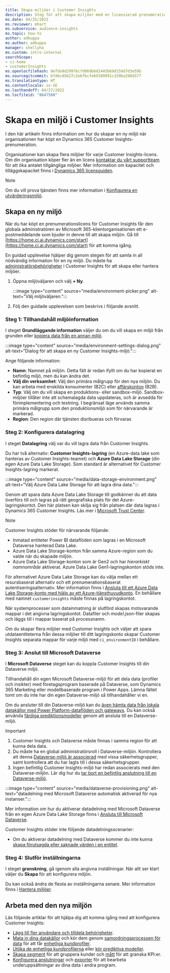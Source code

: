 ```yaml
---
title: Skapa miljöer i Customer Insights
description: Steg för att skapa miljöer med en licensierad prenumeration för Dynamics 365 Customer Insights.
ms.date: 04/25/2022
ms.reviewer: mhart
ms.subservice: audience-insights
ms.topic: how-to
author: adkuppa
ms.author: adkuppa
manager: shellyha
ms.custom: intro-internal
searchScope:
- ci-home
- customerInsights
ms.openlocfilehash: 0efda9d2997bcfd069b6d2445b69d159d7d3e59b
ms.sourcegitcommit: b7dbcd5627c2ebfbcfe65589991c159ba290d377
ms.translationtype: HT
ms.contentlocale: sv-SE
ms.lasthandoff: 04/27/2022
ms.locfileid: "8647560"
---
```

# <a name="create-an-environment-in-customer-insights"></a>Skapa en miljö i Customer Insights

I den här artikeln finns information om hur du skapar en ny miljö när organisationen har köpt en Dynamics 365 Customer Insights-prenumeration. 

Organisationer kan skapa flera miljöer för varje Customer Insights-licens. Om din organisation köper fler än en licens [kontaktar du vårt supportteam](https://go.microsoft.com/fwlink/?linkid=2079641) för att öka antalet tillgängliga miljöer. Mer information om kapacitet och tilläggskapacitet finns i [Dynamics 365 licensguiden](https://go.microsoft.com/fwlink/?LinkId=866544).

> [!NOTE]
> Om du vill prova tjänsten finns mer information i [Konfigurera en utvärderingsmiljö](trial-signup.md).

## <a name="create-a-new-environment"></a>Skapa en ny miljö

När du har köpt en prenumerationslicens för Customer Insights får den globala administratören av Microsoft 365-klientorganisationen ett e-postmeddelande som bjuder in denne till att skapa miljön. Gå till [https://home.ci.ai.dynamics.com/start](https://home.ci.ai.dynamics.com/start) för att komma igång. 

En guidad upplevelse hjälper dig genom stegen för att samla in all nödvändig information för en ny miljö. Du måste ha [administratörsbehörigheter](permissions.md) i Customer Insights för att skapa eller hantera miljöer.

1. Öppna miljöväljaren och välj **+ Ny**.
  
   :::image type="content" source="media/environment-picker.png" alt-text="Välj miljöväljaren.":::

1. Följ den guidade upplevelsen som beskrivs i följande avsnitt.

### <a name="step-1-provide-environment-information"></a>Steg 1: Tillhandahåll miljöinformation

I steget **Grundläggande information** väljer du om du vill skapa en miljö från grunden eller [kopiera data från en annan miljö](manage-environments.md#copy-the-environment-configuration).

   :::image type="content" source="media/environment-settings-dialog.png" alt-text="Dialog för att skapa en ny Customer Insights-miljö.":::

Ange följande information:
   - **Namn**: Namnet på miljön. Detta fält är redan ifyllt om du har kopierat en befintlig miljö, men du kan ändra det.
   - **Välj din verksamhet**: Välj den primära målgrupp för den nya miljön. Du kan arbeta med enskilda konsumenter (B2C) eller [affärskonton](work-with-business-accounts.md) (B2B).
   - **Typ**: Välj om du vill skapa en produktions- eller sandbox-miljö. Sandbox-miljöer tillåter inte att schemalagda data uppdateras, och är avsedda för förimplementering och testning. I begränsat läge används samma primära målgrupp som den produktionsmiljö som för närvarande är markerad.
   - **Region**: Den region där tjänsten disribueras och förvaras

### <a name="step-2-configure-data-storage"></a>Steg 2: Konfigurera datalagring

I steget **Datalagring** välj var du vill lagra data från Customer Insights.

Du har två alternativ: **Customer Insights-lagring** (en Azure-data lake som hanteras av Customer Insights-teamet) och **Azure Data Lake Storage** (din egen Azure Data Lake Storage). Som standard är alternativet för Customer Insights-lagring markerat.

:::image type="content" source="media/data-storage-environment.png" alt-text="Välj Azure Data Lake Storage för att lagra dina data.":::

Genom att spara data Azure Data Lake Storage till godkänner du att data överförs till och lagras på rätt geografiska plats för det Azure-lagringskontot. Den här platsen kan skilja sig från platsen där data lagras i Dynamics 365 Customer Insights. Läs mer i [Microsoft Trust Center](https://www.microsoft.com/trust-center).

> [!NOTE]
> Customer Insights stöder för närvarande följande:
> - Inmatad entiteter Power BI dataflöden som lagras i en Microsoft Dataverse hanterad Data Lake.  
> - Azure Data Lake Storage-konton från samma Azure-region som du valde när du skapade miljön.
> - Azure Data Lake Storage-konton som är Gen2 och har *hierarkiskt namnområde* aktiverat. Azure Data Lake Gen1-lagringskonton stöds inte.

För alternativet Azure Data Lake Storage kan du välja mellan ett resursbaserat alternativ och ett prenumerationsbaserat autentiseringsalternativ. Mer information finns i [Ansluta till ett Azure Data Lake Storage-konto med hjälp av ett Azure-tjänsthuvudkonto](connect-service-principal.md). En behållare med namnet `customerinsights` måste finnas på lagringskontot.

När systemprocesser som datainmatning är slutförd skapas motsvarande mappar i det angivna lagringskontot. Datafiler och *model.json*-filer skapas och läggs till i mappar baserat på processnamn.

Om du skapar flera miljöer med Customer Insights och väljer att spara utdataentiteterna från dessa miljöer till ditt lagringskonto skapar Customer Insights separata mappar för varje miljö med `ci_environmentID` i behållare.

### <a name="step-3-connect-to-microsoft-dataverse"></a>Steg 3: Anslut till Microsoft Dataverse
   
I **Microsoft Dataverse** steget kan du koppla Customer Insights till din Dataverse miljö.

Tillhandahåll din egen Microsoft Dataverse-miljö för att dela data (profiler och insikter) med företagsprogram baserade på Dataverse, som Dynamics 365 Marketing eller modellbaserade program i Power Apps. Lämna fältet tomt om du inte har din egen Dataverse-miljö så tillhandahåller vi en.

Om du ansluter till din Dataverse-miljö kan du [även hämta data från lokala datakällor med Power Platform-dataflöden och gateways](data-sources.md#add-data-from-on-premises-data-sources). Du kan också använda [färdiga prediktionsmodeller](predictions-overview.md?tabs=b2c#out-of-box-models) genom att ansluta till en Dataverse-miljö.

> [!IMPORTANT]
> 1. Customer Insights och Dataverse måste finnas i samma region för att kunna dela data.
> 1. Du måste ha en global administratörsroll i Dataverse-miljön. Kontrollera att denna [Dataverse-miljö är associerad](/power-platform/admin/control-user-access#associate-a-security-group-with-a-dataverse-environment) med vissa säkerhetsgrupper, samt kontrollera att du har lagts till i dessa säkerhetsgrupper.
> 1. Ingen befintlig Customer Insights-miljö har redan associerats med den Dataverse-miljön. Lär dig hur du [tar bort en befintlig anslutning till en Dataverse-miljö](manage-environments.md#remove-an-existing-connection-to-a-dataverse-environment).

:::image type="content" source="media/dataverse-provisioning.png" alt-text="datadelning med Microsoft Dataverse automatisk aktiverad för nya instanser.":::

Mer information om hur du aktiverar datadelning med Microsoft Dataverse från en egen Azure Data Lake Storage finns i [Ansluta till Microsoft Dataverse](manage-environments.md#connect-to-microsoft-dataverse).

Customer Insights stöder inte följande datadelningsscenarier:
- Om du aktiverar datadelning med Dataverse kommer du inte kunna [skapa förutsagda eller saknade värden i en entitet](predictions.md).

### <a name="step-4-finalize-the-settings"></a>Steg 4: Slutför inställningarna

I steget **granskning**, gå igenom alla angivna inställningar. När allt ser klart väljer du **Skapa** för att konfigurera miljön. 

Du kan också ändra de flesta av inställningarna senare. Mer information finns i [Hantera miljöer](manage-environments.md).

## <a name="work-with-your-new-environment"></a>Arbeta med den nya miljön

Läs följande artiklar för att hjälpa dig att komma igång med att konfigurera Customer Insights: 

- [Lägg till fler användare och tilldela behörigheter](permissions.md).
- [Mata in dina datakällor](data-sources.md) och kör dem genom [samordningsprocessen för data](data-unification.md) för att får [enhetliga kundprofiler](customer-profiles.md).
- [Utöka de enhetliga kundprofilerna](enrichment-hub.md) eller [kör prediktiva modeller](predictions-overview.md).
- [Skapa segment](segments.md) för att gruppera kunder och [mått](measures.md) för att granska KPI:er.
- [Konfigurera anslutningar](connections.md) och [exporter](export-destinations.md) för att bearbeta underuppsättningar av dina data i andra program.
